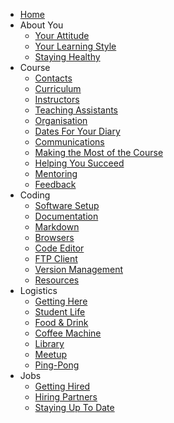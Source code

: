 * [Home](README.md)
* About You
    * [Your Attitude](about-you/your-attitude.md)
    * [Your Learning Style](about-you/your-learning-style.md)
    * [Staying Healthy](about-you/your-health.md)
* Course
    * [Contacts](course/contacts.md)
    * [Curriculum](course/curriculum.md)
    * [Instructors](course/instructors.md)
    * [Teaching Assistants](course/teaching-assistants.md)
    * [Organisation](course/organisation.md)
    * [Dates For Your Diary](course/dates-for-your-diary.md)
    * [Communications](course/communications.md)
    * [Making the Most of the Course](course/making-the-most-of-the-course.md)
    * [Helping You Succeed](course/helping-you-to-succeed.md)
    * [Mentoring](course/mentoring.md)
    * [Feedback](course/feedback.md)
* Coding
    * [Software Setup](coding/software-setup.md)
    * [Documentation](coding/documentation.md)
    * [Markdown](coding/markdown.md)
    * [Browsers](coding/browsers.md)
    * [Code Editor](coding/code-editor.md)
    * [FTP Client](coding/ftp-client.md)
    * [Version Management](coding/version-management.md)
    * [Resources](coding/resources.md)
* Logistics
    * [Getting Here](logistics/getting-here.md)
    * [Student Life](logistics/student-life.md)
    * [Food & Drink](logistics/food.md)
    * [Coffee Machine](logistics/coffee-machine.md)
    * [Library](logistics/library.md)
    * [Meetup](logistics/meetup.md)
    * [Ping-Pong](logistics/ping-pong.md)
* Jobs
    * [Getting Hired](jobs/getting-hired.md)
    * [Hiring Partners](jobs/hiring-partners.md)
    * [Staying Up To Date](jobs/newsletters.md)
